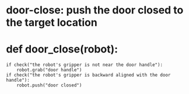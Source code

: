 # door-close: push the door closed to the target location
# def door_close(robot):
    if check("the robot's gripper is not near the door handle"):
        robot.grab("door handle")
    if check("the robot's gripper is backward aligned with the door handle"):
        robot.push("door closed")